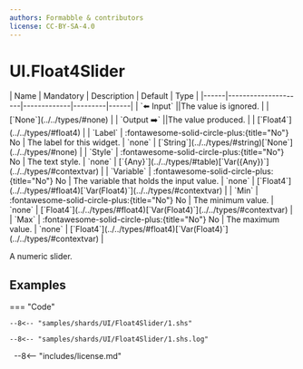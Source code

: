 ```yaml
---
authors: Formabble & contributors
license: CC-BY-SA-4.0
---
```



# UI.Float4Slider

<div class="sh-parameters" markdown="1">
| Name | Mandatory | Description | Default | Type |
|------|---------------------|-------------|---------|------|
| `⬅️ Input` ||The value is ignored. | | [`None`](../../types/#none) |
| `Output ➡️` ||The value produced. | | [`Float4`](../../types/#float4) |
| `Label` | :fontawesome-solid-circle-plus:{title="No"} No  | The label for this widget. | `none` | [`String`](../../types/#string)[`None`](../../types/#none) |
| `Style` | :fontawesome-solid-circle-plus:{title="No"} No  | The text style. | `none` | [`{Any}`](../../types/#table)[`Var({Any})`](../../types/#contextvar) |
| `Variable` | :fontawesome-solid-circle-plus:{title="No"} No  | The variable that holds the input value. | `none` | [`Float4`](../../types/#float4)[`Var(Float4)`](../../types/#contextvar) |
| `Min` | :fontawesome-solid-circle-plus:{title="No"} No  | The minimum value. | `none` | [`Float4`](../../types/#float4)[`Var(Float4)`](../../types/#contextvar) |
| `Max` | :fontawesome-solid-circle-plus:{title="No"} No  | The maximum value. | `none` | [`Float4`](../../types/#float4)[`Var(Float4)`](../../types/#contextvar) |

</div>

A numeric slider.

## Examples

=== "Code"

  ```x86asm linenums="1"
  --8<-- "samples/shards/UI/Float4Slider/1.shs"
  ```

  ```
  --8<-- "samples/shards/UI/Float4Slider/1.shs.log"
  ```
&nbsp;
--8<-- "includes/license.md"

